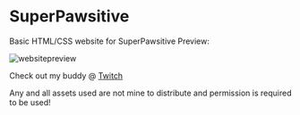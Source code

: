 # SuperPawsitive
Basic HTML/CSS website for SuperPawsitive
Preview:

![websitepreview](https://i.imgur.com/VkeRWVu.png)

Check out my buddy @ [Twitch](https://twitch.tv/superpawsitive)

Any and all assets used are not mine to distribute and permission is required to be used! 
